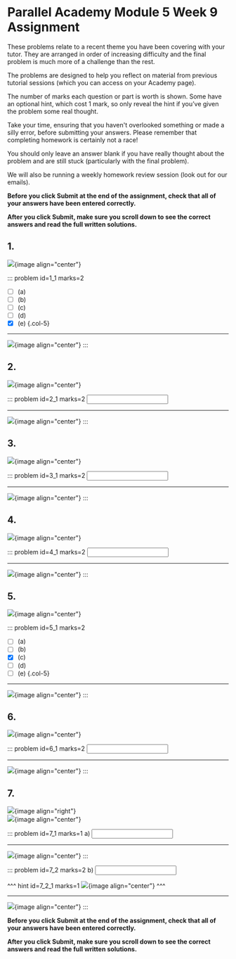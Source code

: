# Parallel Academy Module 5 Week 9 Assignment

These problems relate to a recent theme you have been covering with your tutor. They are arranged in order of increasing difficulty and the final problem is much more of a challenge than the rest.  

The problems are designed to help you reflect on material from previous tutorial sessions (which you can access on your Academy page).  

The number of marks each question or part is worth is shown. Some have an optional hint, which cost 1 mark, so only reveal the hint if you’ve given the problem some real thought.   

Take your time, ensuring that you haven't overlooked something or made a silly error, before submitting your answers. Please remember that completing homework is certainly not a race!  

You should only leave an answer blank if you have really thought about the problem and are still stuck (particularly with the final problem).  

We will also be running a weekly homework review session (look out for our emails).  

**Before you click Submit at the end of the assignment, check that all of your answers have been entered correctly.** 
  
**After you click Submit, make sure you scroll down to see the correct answers and read the full written solutions.**  

## 1.	
![](/resources/academy-5-week-10/q1.png){image align="center"}  

::: problem id=1_1 marks=2

* [ ] (a)
* [ ] (b)
* [ ] (c)
* [ ] (d)
* [x] (e)
{.col-5}

---

![](/resources/academy-5-week-10/s1.png){image align="center"}
:::  


## 2.
![](/resources/academy-5-week-10/q2.png){image align="center"}  

::: problem id=2_1 marks=2
<input type="number" solution="0"/>  

---

![](/resources/academy-5-week-10/s2.png){image align="center"}
:::  


## 3.
![](/resources/academy-5-week-10/q3.png){image align="center"}  

::: problem id=3_1 marks=2
<input type="number" solution="2"/>  

---

![](/resources/academy-5-week-10/s3.png){image align="center"}
:::  


## 4.
![](/resources/academy-5-week-10/q4.png){image align="center"}  

::: problem id=4_1 marks=2
<input type="number" solution="1"/>  

---

![](/resources/academy-5-week-10/s4.png){image align="center"}
::: 


## 5.
![](/resources/academy-5-week-10/q5.png){image align="center"}  

::: problem id=5_1 marks=2

* [ ] (a)
* [ ] (b)
* [x] (c)
* [ ] (d)
* [ ] (e)
{.col-5}

---

![](/resources/academy-5-week-10/s5.png){image align="center"}
:::  


## 6.
![](/resources/academy-5-week-10/q6.png){image align="center"}  

::: problem id=6_1 marks=2
<input type="number" solution="450"/>  

---

![](/resources/academy-5-week-10/s6.png){image align="center"}
::: 


## 7.
![](/resources/academy-4-week-2/4-skull.png){image align="right"}  
![](/resources/academy-5-week-10/q7.png){image align="center"}  

::: problem id=7_1 marks=1
a) <input type="number" solution="4"/>  

---

![](/resources/academy-5-week-10/s7a.png){image align="center"}
:::  

::: problem id=7_2 marks=2
b) <input type="number" solution="18"/>  

^^^ hint id=7_2_1 marks=1
![](/resources/academy-5-week-10/h7b.png){image align="center"} 
^^^ 

---

![](/resources/academy-5-week-7/s7b.png){image align="center"}
:::  

**Before you click Submit at the end of the assignment, check that all of your answers have been entered correctly.** 
  
**After you click Submit, make sure you scroll down to see the correct answers and read the full written solutions.**  